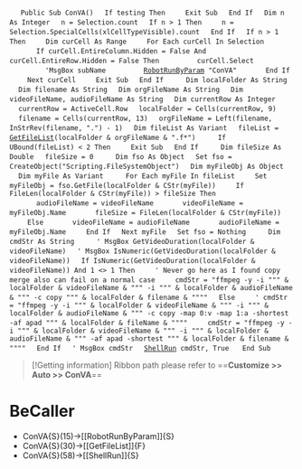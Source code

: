 &nbsp;&nbsp;&nbsp;&nbsp;
`Public Sub ConVA()`
&nbsp;&nbsp;&nbsp;&nbsp;`If testing Then`
&nbsp;&nbsp;&nbsp;&nbsp;&nbsp;&nbsp;&nbsp;&nbsp;`Exit Sub`
&nbsp;&nbsp;&nbsp;&nbsp;`End If`
&nbsp;&nbsp;&nbsp;&nbsp;`Dim n As Integer`
&nbsp;&nbsp;&nbsp;&nbsp;`n = Selection.count`
&nbsp;&nbsp;&nbsp;&nbsp;`If n > 1 Then`
&nbsp;&nbsp;&nbsp;&nbsp;&nbsp;&nbsp;&nbsp;&nbsp;`n = Selection.SpecialCells(xlCellTypeVisible).count`
&nbsp;&nbsp;&nbsp;&nbsp;`End If`
&nbsp;&nbsp;&nbsp;&nbsp;`If n > 1 Then`
&nbsp;&nbsp;&nbsp;&nbsp;&nbsp;&nbsp;&nbsp;&nbsp;`Dim curCell As Range`
&nbsp;&nbsp;&nbsp;&nbsp;&nbsp;&nbsp;&nbsp;&nbsp;`For Each curCell In Selection`
&nbsp;&nbsp;&nbsp;&nbsp;&nbsp;&nbsp;&nbsp;&nbsp;&nbsp;&nbsp;&nbsp;&nbsp;`If curCell.EntireColumn.Hidden = False And curCell.EntireRow.Hidden = False Then`
&nbsp;&nbsp;&nbsp;&nbsp;&nbsp;&nbsp;&nbsp;&nbsp;&nbsp;&nbsp;&nbsp;&nbsp;&nbsp;&nbsp;&nbsp;&nbsp;`curCell.Select`
&nbsp;&nbsp;&nbsp;&nbsp;&nbsp;&nbsp;&nbsp;&nbsp;&nbsp;&nbsp;&nbsp;&nbsp;&nbsp;&nbsp;&nbsp;&nbsp;`'MsgBox subName`
&nbsp;&nbsp;&nbsp;&nbsp;&nbsp;&nbsp;&nbsp;&nbsp;&nbsp;&nbsp;&nbsp;&nbsp;&nbsp;&nbsp;&nbsp;&nbsp;[`RobotRunByParam`](RobotRunByParam)` "ConVA"`
&nbsp;&nbsp;&nbsp;&nbsp;&nbsp;&nbsp;&nbsp;&nbsp;&nbsp;&nbsp;&nbsp;&nbsp;`End If`
&nbsp;&nbsp;&nbsp;&nbsp;&nbsp;&nbsp;&nbsp;&nbsp;`Next curCell`
&nbsp;&nbsp;&nbsp;&nbsp;&nbsp;&nbsp;&nbsp;&nbsp;`Exit Sub`
&nbsp;&nbsp;&nbsp;&nbsp;`End If`
&nbsp;&nbsp;&nbsp;&nbsp;
&nbsp;&nbsp;&nbsp;&nbsp;`Dim localFolder As String`
&nbsp;&nbsp;&nbsp;&nbsp;`Dim filename As String`
&nbsp;&nbsp;&nbsp;&nbsp;`Dim orgFileName As String`
&nbsp;&nbsp;&nbsp;&nbsp;`Dim videoFileName, audioFileName As String`
&nbsp;&nbsp;&nbsp;&nbsp;`Dim currentRow As Integer`
&nbsp;&nbsp;&nbsp;&nbsp;`currentRow = ActiveCell.Row`
&nbsp;&nbsp;&nbsp;&nbsp;`localFolder = Cells(currentRow, 9)`
&nbsp;&nbsp;&nbsp;&nbsp;`filename = Cells(currentRow, 13)`
&nbsp;&nbsp;&nbsp;&nbsp;`orgFileName = Left(filename, InStrRev(filename, ".") - 1)`
&nbsp;&nbsp;&nbsp;&nbsp;`Dim fileList As Variant`
&nbsp;&nbsp;&nbsp;&nbsp;`fileList = `[`GetFileList`](GetFileList)`(localFolder & orgFileName & ".f*")`
&nbsp;&nbsp;&nbsp;&nbsp;
&nbsp;&nbsp;&nbsp;&nbsp;`If UBound(fileList) < 2 Then`
&nbsp;&nbsp;&nbsp;&nbsp;&nbsp;&nbsp;&nbsp;&nbsp;`Exit Sub`
&nbsp;&nbsp;&nbsp;&nbsp;`End If`
&nbsp;&nbsp;&nbsp;&nbsp;
&nbsp;&nbsp;&nbsp;&nbsp;`Dim fileSize As Double`
&nbsp;&nbsp;&nbsp;&nbsp;`fileSize = 0`
&nbsp;&nbsp;&nbsp;&nbsp;
&nbsp;&nbsp;&nbsp;&nbsp;`Dim fso As Object`
&nbsp;&nbsp;&nbsp;&nbsp;`Set fso = CreateObject("Scripting.FileSystemObject")`
&nbsp;&nbsp;&nbsp;&nbsp;`Dim myFileObj As Object`
&nbsp;&nbsp;&nbsp;&nbsp;`Dim myFile As Variant`
&nbsp;&nbsp;&nbsp;&nbsp;
&nbsp;&nbsp;&nbsp;&nbsp;`For Each myFile In fileList`
&nbsp;&nbsp;&nbsp;&nbsp;&nbsp;&nbsp;&nbsp;&nbsp;`Set myFileObj = fso.GetFile(localFolder & CStr(myFile))`
&nbsp;&nbsp;&nbsp;&nbsp;&nbsp;&nbsp;&nbsp;&nbsp;`If FileLen(localFolder & CStr(myFile)) > fileSize Then`
&nbsp;&nbsp;&nbsp;&nbsp;&nbsp;&nbsp;&nbsp;&nbsp;&nbsp;&nbsp;&nbsp;&nbsp;`audioFileName = videoFileName`
&nbsp;&nbsp;&nbsp;&nbsp;&nbsp;&nbsp;&nbsp;&nbsp;&nbsp;&nbsp;&nbsp;&nbsp;`videoFileName = myFileObj.Name`
&nbsp;&nbsp;&nbsp;&nbsp;&nbsp;&nbsp;&nbsp;&nbsp;&nbsp;&nbsp;&nbsp;&nbsp;`fileSize = FileLen(localFolder & CStr(myFile))`
&nbsp;&nbsp;&nbsp;&nbsp;&nbsp;&nbsp;&nbsp;&nbsp;`Else`
&nbsp;&nbsp;&nbsp;&nbsp;&nbsp;&nbsp;&nbsp;&nbsp;&nbsp;&nbsp;&nbsp;&nbsp;`videoFileName = audioFileName`
&nbsp;&nbsp;&nbsp;&nbsp;&nbsp;&nbsp;&nbsp;&nbsp;&nbsp;&nbsp;&nbsp;&nbsp;`audioFileName = myFileObj.Name`
&nbsp;&nbsp;&nbsp;&nbsp;&nbsp;&nbsp;&nbsp;&nbsp;`End If`
&nbsp;&nbsp;&nbsp;&nbsp;`Next myFile`
&nbsp;&nbsp;&nbsp;&nbsp;`Set fso = Nothing`
&nbsp;&nbsp;&nbsp;&nbsp;
&nbsp;&nbsp;&nbsp;&nbsp;`Dim cmdStr As String`
&nbsp;&nbsp;&nbsp;&nbsp;
&nbsp;&nbsp;&nbsp;&nbsp;`' MsgBox GetVideoDuration(localFolder & videoFileName)`
&nbsp;&nbsp;&nbsp;&nbsp;`' MsgBox IsNumeric(GetVideoDuration(localFolder & videoFileName))`
&nbsp;&nbsp;&nbsp;&nbsp;`If IsNumeric(GetVideoDuration(localFolder & videoFileName)) And 1 <> 1 Then`
&nbsp;&nbsp;&nbsp;&nbsp;&nbsp;&nbsp;&nbsp;&nbsp;`' Never go here as I found copy merge also can fail on a normal case`
&nbsp;&nbsp;&nbsp;&nbsp;&nbsp;&nbsp;&nbsp;&nbsp;`cmdStr = "ffmpeg -y -i """ & localFolder & videoFileName & """ -i """ & localFolder & audioFileName & """ -c copy """ & localFolder & filename & """"`
&nbsp;&nbsp;&nbsp;&nbsp;`Else`
&nbsp;&nbsp;&nbsp;&nbsp;&nbsp;&nbsp;&nbsp;&nbsp;`' cmdStr = "ffmpeg -y -i """ & localFolder & videoFileName & """ -i """ & localFolder & audioFileName & """ -c copy -map 0:v -map 1:a -shortest -af apad """ & localFolder & fileName & """"`
&nbsp;&nbsp;&nbsp;&nbsp;&nbsp;&nbsp;&nbsp;&nbsp;`cmdStr = "ffmpeg -y -i """ & localFolder & videoFileName & """ -i """ & localFolder & audioFileName & """ -af apad -shortest """ & localFolder & filename & """"`
&nbsp;&nbsp;&nbsp;&nbsp;`End If`
&nbsp;&nbsp;&nbsp;&nbsp;`' MsgBox cmdStr`
&nbsp;&nbsp;&nbsp;&nbsp;[`ShellRun`](ShellRun)` cmdStr, True`
&nbsp;&nbsp;&nbsp;&nbsp;
`End Sub`


> [!Getting information]
> Ribbon path please refer to ==**Customize >> Auto >> ConVA**==


# BeCaller
- ConVA{S}(15)->[[RobotRunByParam]]{S}
- ConVA{S}(30)->[[GetFileList]]{F}
- ConVA{S}(58)->[[ShellRun]]{S}

